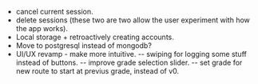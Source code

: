 - cancel current session.
- delete sessions (these two are two allow the user experiment with how
  the app works).
- Local storage + retroactively creating accounts.
- Move to postgresql instead of mongodb?
- UI/UX revamp - make more intuitive.
-- swiping for logging some stuff instead of buttons.
-- improve grade selection slider.
-- set grade for new route to start at previus grade, instead of v0. 